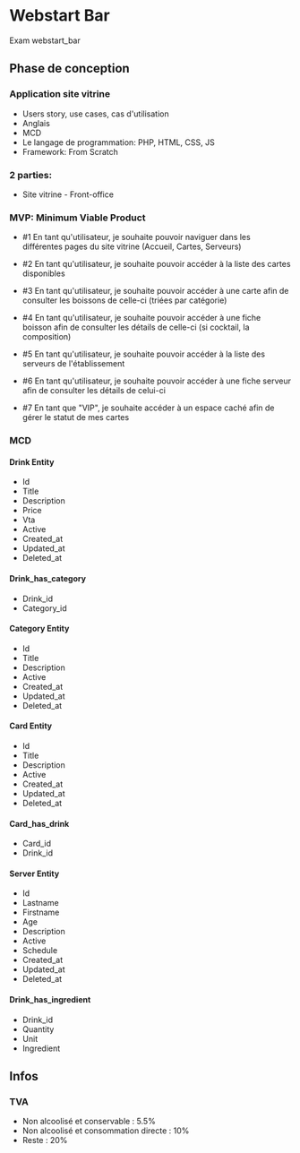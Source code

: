 # Webstart Bar

Exam webstart_bar

## Phase de conception

### Application site vitrine

- Users story, use cases, cas d'utilisation
- Anglais
- MCD
- Le langage de programmation: PHP, HTML, CSS, JS
- Framework: From Scratch

### 2 parties:

- Site vitrine - Front-office

### MVP: Minimum Viable Product

- #1 En tant qu'utilisateur, je souhaite pouvoir naviguer dans les différentes pages du site vitrine (Accueil, Cartes, Serveurs)
- #2 En tant qu'utilisateur, je souhaite pouvoir accéder à la liste des cartes disponibles
- #3 En tant qu'utilisateur, je souhaite pouvoir accéder à une carte afin de consulter les boissons de celle-ci (triées par catégorie)
- #4 En tant qu'utilisateur, je souhaite pouvoir accéder à une fiche boisson afin de consulter les détails de celle-ci (si cocktail, la composition)
- #5 En tant qu'utilisateur, je souhaite pouvoir accéder à la liste des serveurs de l'établissement
- #6 En tant qu'utilisateur, je souhaite pouvoir accéder à une fiche serveur afin de consulter les détails de celui-ci

- #7 En tant que "VIP", je souhaite accéder à un espace caché afin de gérer le statut de mes cartes

### MCD

#### Drink Entity

- Id
- Title
- Description
- Price
- Vta
- Active
- Created_at
- Updated_at
- Deleted_at

#### Drink_has_category

- Drink_id
- Category_id

#### Category Entity

- Id
- Title
- Description
- Active
- Created_at
- Updated_at
- Deleted_at

#### Card Entity

- Id
- Title
- Description
- Active
- Created_at
- Updated_at
- Deleted_at

#### Card_has_drink

- Card_id
- Drink_id

#### Server Entity

- Id
- Lastname
- Firstname
- Age
- Description
- Active
- Schedule
- Created_at
- Updated_at
- Deleted_at

#### Drink_has_ingredient

- Drink_id
- Quantity
- Unit
- Ingredient

## Infos

### TVA

- Non alcoolisé et conservable : 5.5%
- Non alcoolisé et consommation directe : 10%
- Reste : 20%
